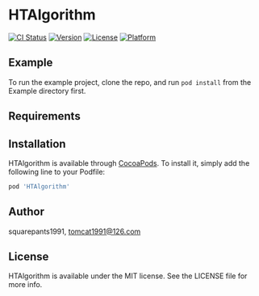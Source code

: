 # HTAlgorithm

[![CI Status](http://img.shields.io/travis/squarepants1991/HTAlgorithm.svg?style=flat)](https://travis-ci.org/squarepants1991/HTAlgorithm)
[![Version](https://img.shields.io/cocoapods/v/HTAlgorithm.svg?style=flat)](http://cocoapods.org/pods/HTAlgorithm)
[![License](https://img.shields.io/cocoapods/l/HTAlgorithm.svg?style=flat)](http://cocoapods.org/pods/HTAlgorithm)
[![Platform](https://img.shields.io/cocoapods/p/HTAlgorithm.svg?style=flat)](http://cocoapods.org/pods/HTAlgorithm)

## Example

To run the example project, clone the repo, and run `pod install` from the Example directory first.

## Requirements

## Installation

HTAlgorithm is available through [CocoaPods](http://cocoapods.org). To install
it, simply add the following line to your Podfile:

```ruby
pod 'HTAlgorithm'
```

## Author

squarepants1991, tomcat1991@126.com

## License

HTAlgorithm is available under the MIT license. See the LICENSE file for more info.
